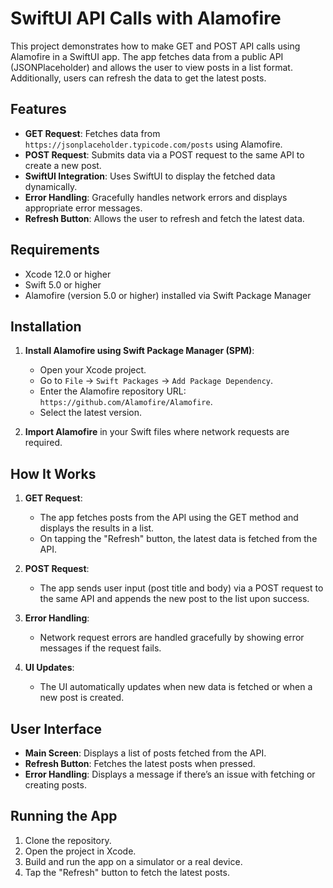 
# SwiftUI API Calls with Alamofire

This project demonstrates how to make GET and POST API calls using Alamofire in a SwiftUI app. The app fetches data from a public API (JSONPlaceholder) and allows the user to view posts in a list format. Additionally, users can refresh the data to get the latest posts.

## Features

- **GET Request**: Fetches data from `https://jsonplaceholder.typicode.com/posts` using Alamofire.
- **POST Request**: Submits data via a POST request to the same API to create a new post.
- **SwiftUI Integration**: Uses SwiftUI to display the fetched data dynamically.
- **Error Handling**: Gracefully handles network errors and displays appropriate error messages.
- **Refresh Button**: Allows the user to refresh and fetch the latest data.

## Requirements

- Xcode 12.0 or higher
- Swift 5.0 or higher
- Alamofire (version 5.0 or higher) installed via Swift Package Manager

## Installation

1. **Install Alamofire using Swift Package Manager (SPM)**:
   - Open your Xcode project.
   - Go to `File` -> `Swift Packages` -> `Add Package Dependency`.
   - Enter the Alamofire repository URL: `https://github.com/Alamofire/Alamofire`.
   - Select the latest version.

2. **Import Alamofire** in your Swift files where network requests are required.

## How It Works

1. **GET Request**:
   - The app fetches posts from the API using the GET method and displays the results in a list.
   - On tapping the "Refresh" button, the latest data is fetched from the API.

2. **POST Request**:
   - The app sends user input (post title and body) via a POST request to the same API and appends the new post to the list upon success.

3. **Error Handling**:
   - Network request errors are handled gracefully by showing error messages if the request fails.

4. **UI Updates**:
   - The UI automatically updates when new data is fetched or when a new post is created.

## User Interface

- **Main Screen**: Displays a list of posts fetched from the API.
- **Refresh Button**: Fetches the latest posts when pressed.
- **Error Handling**: Displays a message if there’s an issue with fetching or creating posts.

## Running the App

1. Clone the repository.
2. Open the project in Xcode.
3. Build and run the app on a simulator or a real device.
4. Tap the "Refresh" button to fetch the latest posts.
